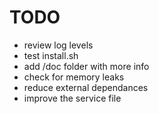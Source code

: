 # TODO

- review log levels
- test install.sh
- add /doc folder with more info
- check for memory leaks
- reduce external dependances
- improve the service file
